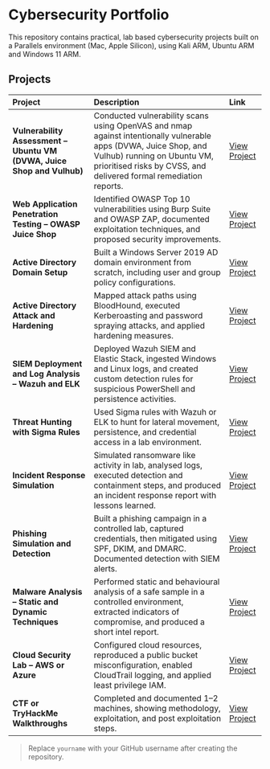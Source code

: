 # Cybersecurity Portfolio

This repository contains practical, lab based cybersecurity projects built on a Parallels environment (Mac, Apple Silicon), using Kali ARM, Ubuntu ARM and Windows 11 ARM.

## Projects

| Project | Description | Link |
|:---|:---|:---|
| **Vulnerability Assessment – Ubuntu VM (DVWA, Juice Shop and Vulhub)** | Conducted vulnerability scans using OpenVAS and nmap against intentionally vulnerable apps (DVWA, Juice Shop, and Vulhub) running on Ubuntu VM, prioritised risks by CVSS, and delivered formal remediation reports. | [View Project](./01-vuln-assessment-ubuntu/) |
| **Web Application Penetration Testing – OWASP Juice Shop** | Identified OWASP Top 10 vulnerabilities using Burp Suite and OWASP ZAP, documented exploitation techniques, and proposed security improvements. | [View Project](./02-web-pentest-juice-shop/) |
| **Active Directory Domain Setup** | Built a Windows Server 2019 AD domain environment from scratch, including user and group policy configurations. | [View Project](./03-ad-setup/) |
| **Active Directory Attack and Hardening** | Mapped attack paths using BloodHound, executed Kerberoasting and password spraying attacks, and applied hardening measures. | [View Project](./04-ad-attack-hardening/) |
| **SIEM Deployment and Log Analysis – Wazuh and ELK** | Deployed Wazuh SIEM and Elastic Stack, ingested Windows and Linux logs, and created custom detection rules for suspicious PowerShell and persistence activities. | [View Project](./05-siem-wazuh/) |
| **Threat Hunting with Sigma Rules** | Used Sigma rules with Wazuh or ELK to hunt for lateral movement, persistence, and credential access in a lab environment. | [View Project](./06-threat-hunting-sigma/) |
| **Incident Response Simulation** | Simulated ransomware like activity in lab, analysed logs, executed detection and containment steps, and produced an incident response report with lessons learned. | [View Project](./07-incident-response-sim/) |
| **Phishing Simulation and Detection** | Built a phishing campaign in a controlled lab, captured credentials, then mitigated using SPF, DKIM, and DMARC. Documented detection with SIEM alerts. | [View Project](./08-phishing-sim-detection/) |
| **Malware Analysis – Static and Dynamic Techniques** | Performed static and behavioural analysis of a safe sample in a controlled environment, extracted indicators of compromise, and produced a short intel report. | [View Project](./09-malware-analysis/) |
| **Cloud Security Lab – AWS or Azure** | Configured cloud resources, reproduced a public bucket misconfiguration, enabled CloudTrail logging, and applied least privilege IAM. | [View Project](./10-cloud-security-aws-azure/) |
| **CTF or TryHackMe Walkthroughs** | Completed and documented 1–2 machines, showing methodology, exploitation, and post exploitation steps. | [View Project](./11-ctf-walkthroughs-optional/) |

> Replace `yourname` with your GitHub username after creating the repository.
